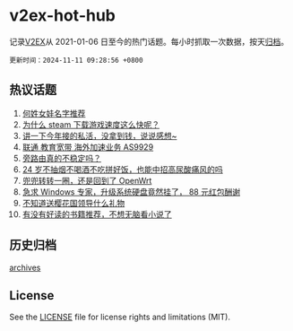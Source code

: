 # v2ex-hot-hub

 记录[V2EX](https://www.v2ex.com/)从 2021-01-06 日至今的热门话题。每小时抓取一次数据，按天[归档](archives)。

`更新时间：2024-11-11 09:28:56 +0800`

## 热议话题

1. [何姓女娃名字推荐](https://www.v2ex.com/t/1088274)
1. [为什么 steam 下载游戏速度这么快呢？](https://www.v2ex.com/t/1088137)
1. [讲一下今年接的私活，没拿到钱，说说感想~](https://www.v2ex.com/t/1088302)
1. [联通 教育宽带 海外加速业务 AS9929](https://www.v2ex.com/t/1088183)
1. [旁路由真的不稳定吗？](https://www.v2ex.com/t/1088148)
1. [24 岁不抽烟不喝酒不吃拼好饭，也能中招高尿酸痛风的吗](https://www.v2ex.com/t/1088224)
1. [兜兜转转一圈，还是回到了 OpenWrt](https://www.v2ex.com/t/1088216)
1. [急求 Windows 专家，升级系统硬盘竟然挂了， 88 元红包酬谢](https://www.v2ex.com/t/1088180)
1. [不知道送樱花国领导什么礼物](https://www.v2ex.com/t/1088164)
1. [有没有好读的书籍推荐，不想无脑看小说了](https://www.v2ex.com/t/1088184)

## 历史归档

[archives](archives)

## License

See the [LICENSE](LICENSE) file for license rights and limitations (MIT).
